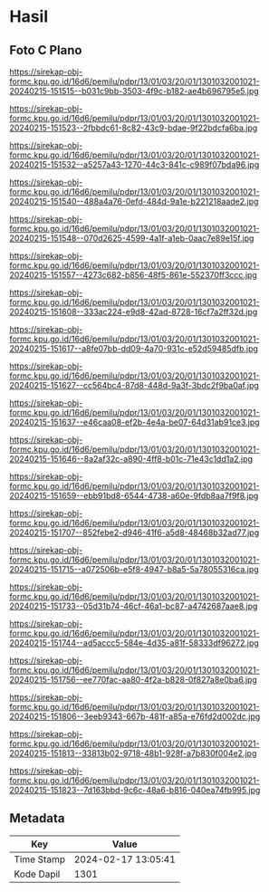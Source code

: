 # Hasil

## Foto C Plano

https://sirekap-obj-formc.kpu.go.id/16d6/pemilu/pdpr/13/01/03/20/01/1301032001021-20240215-151515--b031c9bb-3503-4f9c-b182-ae4b696795e5.jpg

https://sirekap-obj-formc.kpu.go.id/16d6/pemilu/pdpr/13/01/03/20/01/1301032001021-20240215-151523--2fbbdc61-8c82-43c9-bdae-9f22bdcfa6ba.jpg

https://sirekap-obj-formc.kpu.go.id/16d6/pemilu/pdpr/13/01/03/20/01/1301032001021-20240215-151532--a5257a43-1270-44c3-841c-c989f07bda96.jpg

https://sirekap-obj-formc.kpu.go.id/16d6/pemilu/pdpr/13/01/03/20/01/1301032001021-20240215-151540--488a4a76-0efd-484d-9a1e-b221218aade2.jpg

https://sirekap-obj-formc.kpu.go.id/16d6/pemilu/pdpr/13/01/03/20/01/1301032001021-20240215-151548--070d2625-4599-4a1f-a1eb-0aac7e89e15f.jpg

https://sirekap-obj-formc.kpu.go.id/16d6/pemilu/pdpr/13/01/03/20/01/1301032001021-20240215-151557--4273c682-b856-48f5-861e-552370ff3ccc.jpg

https://sirekap-obj-formc.kpu.go.id/16d6/pemilu/pdpr/13/01/03/20/01/1301032001021-20240215-151608--333ac224-e9d8-42ad-8728-16cf7a2ff32d.jpg

https://sirekap-obj-formc.kpu.go.id/16d6/pemilu/pdpr/13/01/03/20/01/1301032001021-20240215-151617--a8fe07bb-dd09-4a70-931c-e52d59485dfb.jpg

https://sirekap-obj-formc.kpu.go.id/16d6/pemilu/pdpr/13/01/03/20/01/1301032001021-20240215-151627--cc564bc4-87d8-448d-9a3f-3bdc2f9ba0af.jpg

https://sirekap-obj-formc.kpu.go.id/16d6/pemilu/pdpr/13/01/03/20/01/1301032001021-20240215-151637--e46caa08-ef2b-4e4a-be07-64d31ab91ce3.jpg

https://sirekap-obj-formc.kpu.go.id/16d6/pemilu/pdpr/13/01/03/20/01/1301032001021-20240215-151646--8a2af32c-a890-4ff8-b01c-71e43c1dd1a2.jpg

https://sirekap-obj-formc.kpu.go.id/16d6/pemilu/pdpr/13/01/03/20/01/1301032001021-20240215-151659--ebb91bd8-6544-4738-a60e-9fdb8aa7f9f8.jpg

https://sirekap-obj-formc.kpu.go.id/16d6/pemilu/pdpr/13/01/03/20/01/1301032001021-20240215-151707--852febe2-d946-41f6-a5d8-48468b32ad77.jpg

https://sirekap-obj-formc.kpu.go.id/16d6/pemilu/pdpr/13/01/03/20/01/1301032001021-20240215-151715--a072506b-e5f8-4947-b8a5-5a78055316ca.jpg

https://sirekap-obj-formc.kpu.go.id/16d6/pemilu/pdpr/13/01/03/20/01/1301032001021-20240215-151733--05d31b74-46cf-46a1-bc87-a4742687aae8.jpg

https://sirekap-obj-formc.kpu.go.id/16d6/pemilu/pdpr/13/01/03/20/01/1301032001021-20240215-151744--ad5accc5-584e-4d35-a81f-58333df96272.jpg

https://sirekap-obj-formc.kpu.go.id/16d6/pemilu/pdpr/13/01/03/20/01/1301032001021-20240215-151756--ee770fac-aa80-4f2a-b828-0f827a8e0ba6.jpg

https://sirekap-obj-formc.kpu.go.id/16d6/pemilu/pdpr/13/01/03/20/01/1301032001021-20240215-151806--3eeb9343-667b-481f-a85a-e76fd2d002dc.jpg

https://sirekap-obj-formc.kpu.go.id/16d6/pemilu/pdpr/13/01/03/20/01/1301032001021-20240215-151813--33813b02-9718-48b1-928f-a7b830f004e2.jpg

https://sirekap-obj-formc.kpu.go.id/16d6/pemilu/pdpr/13/01/03/20/01/1301032001021-20240215-151823--7d163bbd-9c6c-48a6-b816-040ea74fb995.jpg


## Metadata

| Key        | Value               |
| ---------- | ------------------- |
| Time Stamp | 2024-02-17 13:05:41 |
| Kode Dapil | 1301                |



